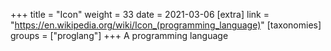 +++
title = "Icon"
weight = 33
date = 2021-03-06
[extra]
link = "https://en.wikipedia.org/wiki/Icon_(programming_language)"
[taxonomies]
groups = ["proglang"]
+++
A programming language

